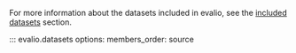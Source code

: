 For more information about the datasets included in evalio, see the [included datasets](../included/datasets.md) section.

::: evalio.datasets
    options:
        members_order: source